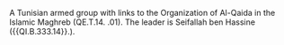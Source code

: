  A Tunisian armed group with links to the Organization of Al-Qaida in the 
Islamic Maghreb (QE.T.14. .01). The leader is Seifallah ben Hassine 
({{QI.B.333.14}}.). 

